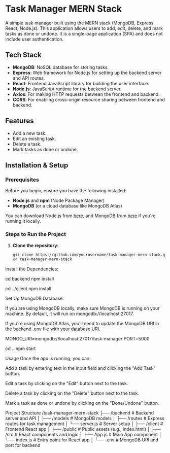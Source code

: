 # Task Manager MERN Stack

A simple task manager built using the MERN stack (MongoDB, Express, React, Node.js). This application allows users to add, edit, delete, and mark tasks as done or undone. It is a single-page application (SPA) and does not include user authentication.

## Tech Stack

- **MongoDB**: NoSQL database for storing tasks.
- **Express**: Web framework for Node.js for setting up the backend server and API routes.
- **React**: Frontend JavaScript library for building the user interface.
- **Node.js**: JavaScript runtime for the backend server.
- **Axios**: For making HTTP requests between the frontend and backend.
- **CORS**: For enabling cross-origin resource sharing between frontend and backend.

## Features

- Add a new task.
- Edit an existing task.
- Delete a task.
- Mark tasks as done or undone.

## Installation & Setup

### Prerequisites

Before you begin, ensure you have the following installed:

- **Node.js** and **npm** (Node Package Manager)
- **MongoDB** (or a cloud database like MongoDB Atlas)
  
You can download Node.js from [here](https://nodejs.org/), and MongoDB from [here](https://www.mongodb.com/try/download/community) if you're running it locally.

### Steps to Run the Project

1. **Clone the repository**:

   ```bash
   git clone https://github.com/yourusername/task-manager-mern-stack.git
   cd task-manager-mern-stack
Install the  Dependencies:

cd backend
npm install

cd ../client
npm install


Set Up MongoDB Database:

If you are using MongoDB locally, make sure MongoDB is running on your machine. By default, it will run on mongodb://localhost:27017.

If you're using MongoDB Atlas, you'll need to update the MongoDB URI in the backend .env file with your database URI.

MONGO_URI=mongodb://localhost:27017/task-manager
PORT=5000

cd ..
npm start


Usage
Once the app is running, you can:

Add a task by entering text in the input field and clicking the "Add Task" button.

Edit a task by clicking on the "Edit" button next to the task.

Delete a task by clicking on the "Delete" button next to the task.

Mark a task as done or undone by clicking on the "Done/Undone" button.

Project Structure
/task-manager-mern-stack
├── /backend            # Backend server and API
│   ├── /models         # MongoDB models
│   ├── /routes         # Express routes for task management
│   └── server.js       # Server setup
│
├── /client             # Frontend React app
│   ├── /public         # Public assets (e.g., index.html)
│   ├── /src            # React components and logic
│   ├── App.js          # Main App component
│   └── index.js        # Entry point for React app
│
└── .env                # MongoDB URI and port for backend
